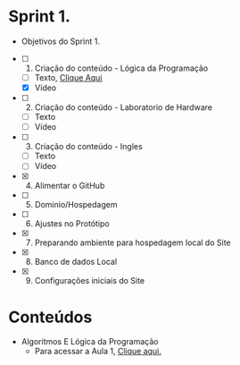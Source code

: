 # Sprint 1.
 * Objetivos do Sprint 1.

- [ ] 1. Criação do conteúdo - Lógica da Programação
   * [ ] Texto, [Clique Aqui](https://raw.githubusercontent.com/HarielThums/ProjetoIntegrador-01/main/Sprint1/Conte%C3%BAdos/Algoritmos%20e%20l%C3%B3gica%20da%20programa%C3%A7%C3%A3o/Algoritmos%20e%20L%C3%B3gica%20de%20Programa%C3%A7%C3%A3o.docx)
   * [x] Vídeo 
- [ ] 2. Criação do conteúdo - Laboratorio de Hardware
   * [ ] Texto
   * [ ] Vídeo 
- [ ] 3. Criação do conteúdo - Ingles
   * [ ] Texto
   * [ ] Vídeo 
- [x] 4. Alimentar o GitHub
- [ ] 5. Dominio/Hospedagem
- [ ] 6. Ajustes no Protótipo
- [x] 7. Preparando ambiente para hospedagem local do Site
- [x] 8. Banco de dados Local
- [x] 9. Configurações iniciais do Site

# Conteúdos 

* Algoritmos E Lógica da Programação
   * Para acessar a Aula 1, [Clique aqui.]()